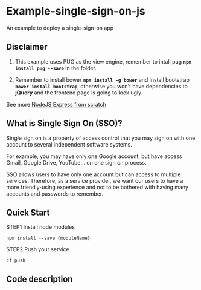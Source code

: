 # Example-single-sign-on-js

An example to deploy a single-sign-on app

## Disclaimer

1. This example uses PUG as the view engine, remember to intall pug **`npm install pug --save`** in the folder.

2. Remember to install bower **`npm install -g bower`** and install bootstrap **`bower install bootstrap`**, otherwise you won't have dependencies to **jQuery** and the frontend page is going to look ugly.

See more [NodeJS Express from scratch](https://www.youtube.com/watch?v=lAUncPg_FVw)

## What is Single Sign On (SSO)?

Single sign on is a property of access control that you may sign on with one account to several independent software systems.

For example, you may have only one Google account, but have access Gmail, Google Drive, YouTube... on one sign on process.

SSO allows users to have only one account but can access to multiple services. Therefore, as a service provider, we want our users to have a more friendly-using experience and not to be bothered with having many accounts and passwords to remember.

## Quick Start

STEP1 Install node modules

    npm install --save {moduleName}
    
STEP2 Push your service

    cf push

## Code description
